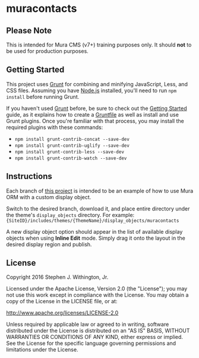 # muracontacts

## Please Note
This is intended for Mura CMS (v7+) training purposes only. It should **not** to be used for production purposes.


## Getting Started

This project uses [Grunt](http://gruntjs.com/) for combining and minifying JavaScript, Less, and CSS files. Assuming you have [Node.js](https://nodejs.org) installed, you'll need to run `npm install` before running Grunt.

If you haven't used [Grunt](http://gruntjs.com/) before, be sure to check out the [Getting Started](http://gruntjs.com/getting-started) guide, as it explains how to create a [Gruntfile](http://gruntjs.com/sample-gruntfile) as well as install and use Grunt plugins. Once you're familiar with that process, you may install the required plugins with these commands:

* `npm install grunt-contrib-concat --save-dev`
* `npm install grunt-contrib-uglify --save-dev`
* `npm install grunt-contrib-less --save-dev`
* `npm install grunt-contrib-watch --save-dev`


## Instructions
Each branch of [this project](https://github.com/stevewithington/muracontacts) is intended to be an example of how to use Mura ORM with a custom display object.

Switch to the desired branch, download it, and place entire directory under the theme's `display_objects` directory. For example:
`{SiteID}/includes/themes/{ThemeName}/display_objects/muracontacts`

A new display object option should appear in the list of available display objects when using **Inline Edit** mode. Simply drag it onto the layout in the desired display region and publish.

## License
Copyright 2016 Stephen J. Withington, Jr.

Licensed under the Apache License, Version 2.0 (the "License"); you may not use this work except in compliance with the License. You may obtain a copy of the License in the LICENSE file, or at:

http://www.apache.org/licenses/LICENSE-2.0

Unless required by applicable law or agreed to in writing, software distributed under the License is distributed on an "AS IS" BASIS, WITHOUT WARRANTIES OR CONDITIONS OF ANY KIND, either express or implied. See the License for the specific language governing permissions and limitations under the License.
